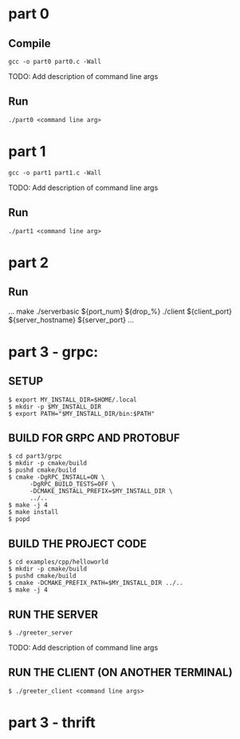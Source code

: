 # part 0
## Compile
```
gcc -o part0 part0.c -Wall
```

TODO: Add description of command line args
## Run
```
./part0 <command line arg>
```

# part 1
```
gcc -o part1 part1.c -Wall
```

TODO: Add description of command line args
## Run
```
./part1 <command line arg>
```

# part 2
## Run
...
make
./serverbasic ${port_num} ${drop_%}
./client ${client_port} ${server_hostname} ${server_port}
...

# part 3 - grpc:
## SETUP
```
$ export MY_INSTALL_DIR=$HOME/.local
$ mkdir -p $MY_INSTALL_DIR
$ export PATH="$MY_INSTALL_DIR/bin:$PATH"
```

## BUILD FOR GRPC AND PROTOBUF
```
$ cd part3/grpc
$ mkdir -p cmake/build
$ pushd cmake/build
$ cmake -DgRPC_INSTALL=ON \
      -DgRPC_BUILD_TESTS=OFF \
      -DCMAKE_INSTALL_PREFIX=$MY_INSTALL_DIR \
      ../..
$ make -j 4
$ make install
$ popd
```

## BUILD THE PROJECT CODE
```
$ cd examples/cpp/helloworld
$ mkdir -p cmake/build
$ pushd cmake/build
$ cmake -DCMAKE_PREFIX_PATH=$MY_INSTALL_DIR ../..
$ make -j 4
```

## RUN THE SERVER
```
$ ./greeter_server
```

TODO: Add description of command line args
## RUN THE CLIENT (ON ANOTHER TERMINAL)
```
$ ./greeter_client <command line args>
```

# part 3 - thrift 

